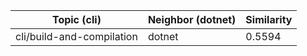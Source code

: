 | Topic (cli) | Neighbor (dotnet) | Similarity |
|-------------|-------------------|------------|
| cli/build-and-compilation | dotnet | 0.5594 |
